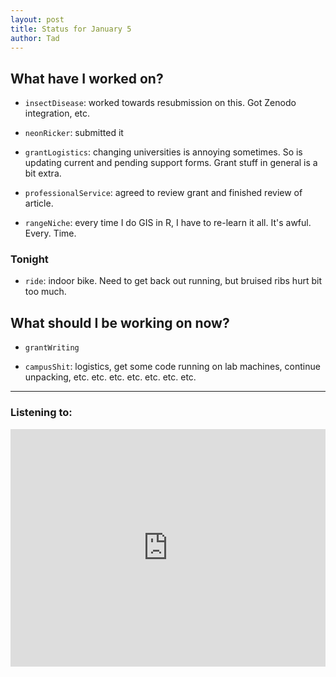 ```yaml
---
layout: post 
title: Status for January 5 
author: Tad
---
```


## What have I worked on?

* `insectDisease`: worked towards resubmission on this. Got Zenodo integration, etc.

* `neonRicker`: submitted it

* `grantLogistics`: changing universities is annoying sometimes. So is updating current and pending support forms. Grant stuff in general is a bit extra.

* `professionalService`: agreed to review grant and finished review of article. 

* `rangeNiche`: every time I do GIS in R, I have to re-learn it all. It's awful. Every. Time. 





### Tonight

* `ride`: indoor bike. Need to get back out running, but bruised ribs hurt bit too much. 





## What should I be working on now?

* `grantWriting` 

* `campusShit`: logistics, get some code running on lab machines, continue unpacking, etc. etc. etc. etc. etc. etc. etc.



--- 

### Listening to:

<iframe src="https://open.spotify.com/embed/track/5FFowl1Ve4S5OehL6OywSg?utm_source=generator" width="100%" height="380" frameBorder="0" allowfullscreen="" allow="autoplay; clipboard-write; encrypted-media; fullscreen; picture-in-picture"></iframe>

<i class='fa fa-code' style='color:pink'></i>
